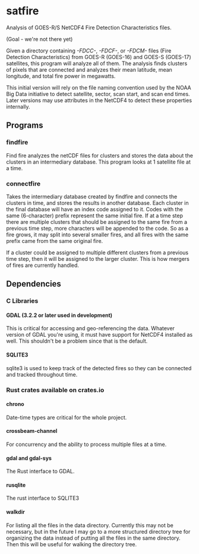 # satfire
Analysis of GOES-R/S NetCDF4 Fire Detection Characteristics files.

(Goal - we're not there yet)

Given a directory containing *-FDCC-*, *-FDCF-*, or *-FDCM-* files (Fire Detection Characteristics)
from GOES-R (GOES-16) and GOES-S (GOES-17) satellites, this program will analyze all of them. 
The analysis finds clusters of pixels that are connected and analyzes their mean latitude, mean
longitude, and total fire power in megawatts.

This initial version will rely on the file naming convention used by the NOAA Big Data initiative 
to detect satellite, sector, scan start, and scan end times. Later versions may use attributes in
the NetCDF4 to detect these properties internally.

## Programs

### findfire
 Find fire analyzes the netCDF files for clusters and stores the data about the clusters in an
 intermediary database. This program looks at 1 satellite file at a time.

### connectfire
 Takes the intermediary database created by findfire and connects the clusters in time, and stores 
 the results in another database. Each cluster in the final database will have an index code 
 assigned to it. Codes with the same (6-character) prefix represent the same initial fire. 
 If at a time step there are multiple clusters that should be assigned to the same fire from a
 previous time step, more characters will be appended to the code. So as a fire grows, it may split
 into several smaller fires, and all fires with the same prefix came from the same original fire.

 If a cluster could be assigned to multiple different clusters from a previous time step, then it 
 will be assigned to the larger cluster. This is how mergers of fires are currently handled.

## Dependencies

### C Libraries

#### GDAL (3.2.2 or later used in development)
 This is critical for accessing and geo-referencing the data. Whatever version of GDAL you're using,
 it must have support for NetCDF4 installed as well. This shouldn't be a problem since that is the
 default.


#### SQLITE3
 sqlite3 is used to keep track of the detected fires so they can be connected and tracked throughout
 time.

### Rust crates available on crates.io

#### chrono
 Date-time types are critical for the whole project.

#### crossbeam-channel
 For concurrency and the ability to process multiple files at a time.

#### gdal and gdal-sys
 The Rust interface to GDAL.

#### rusqlite
 The rust interface to SQLITE3

#### walkdir
 For listing all the files in the data directory. Currently this may not be necessary, but in the 
 future I may go to a more structured directory tree for organizing the data instead of putting all
 the files in the same directory. Then this will be useful for walking the directory tree.
